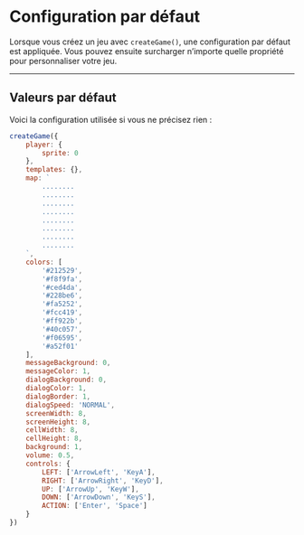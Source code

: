 <script>
import Aside from '../../../lib/ui/Doc/Aside.svelte'
import Emoji from '../../../lib/ui/Doc/Emoji.svelte'
</script>

# <Emoji src="⚙️" /> Configuration par défaut

Lorsque vous créez un jeu avec `createGame()`, une configuration par défaut est appliquée. Vous pouvez ensuite surcharger n’importe quelle propriété pour personnaliser votre jeu.

---

## <Emoji src="📋" /> Valeurs par défaut

Voici la configuration utilisée si vous ne précisez rien :

```js
createGame({
	player: {
		sprite: 0
	},
	templates: {},
	map: `
		........
		........
		........
		........
		........
		........
		........
		........
	`,
	colors: [
		'#212529',
		'#f8f9fa',
		'#ced4da',
		'#228be6',
		'#fa5252',
		'#fcc419',
		'#ff922b',
		'#40c057',
		'#f06595',
		'#a52f01'
	],
	messageBackground: 0,
	messageColor: 1,
	dialogBackground: 0,
	dialogColor: 1,
	dialogBorder: 1,
	dialogSpeed: 'NORMAL',
	screenWidth: 8,
	screenHeight: 8,
	cellWidth: 8,
	cellHeight: 8,
	background: 1,
	volume: 0.5,
	controls: {
		LEFT: ['ArrowLeft', 'KeyA'],
		RIGHT: ['ArrowRight', 'KeyD'],
		UP: ['ArrowUp', 'KeyW'],
		DOWN: ['ArrowDown', 'KeyS'],
		ACTION: ['Enter', 'Space']
	}
})
```
